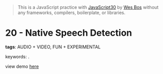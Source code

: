 > This is a JavaScript practice with [JavaScript30](https://javascript30.com/) by [Wes Bos](https://github.com/wesbos) without any frameworks, compilers, boilerplate, or libraries.

# 20 - Native Speech Detection
**tags**: AUDIO + VIDEO, FUN + EXPERIMENTAL

keywords: .

view demo [here](https://gnovo.github.io/JS30/20-Native_Speech_Detection/index.html)